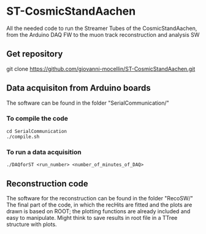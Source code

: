 # ST-CosmicStandAachen
All the needed code to run the Streamer Tubes of the CosmicStandAachen, from the Arduino DAQ FW to the muon track reconstruction and analysis SW

## Get repository
git clone https://github.com/giovanni-mocellin/ST-CosmicStandAachen.git

## Data acquisiton from Arduino boards
The software can be found in the folder "SerialCommunication/"

### To compile the code
```
cd SerialCommunication
./compile.sh
```

### To run a data acquisition
```
./DAQforST <run_number> <number_of_minutes_of_DAQ>
```

## Reconstruction code
The software for the reconstruction can be found in the folder "RecoSW/"
The final part of the code, in which the recHits are fitted and the plots are drawn is based on ROOT; the plotting functions are already included and easy to manipulate.
Might think to save results in root file in a TTree structure with plots.
